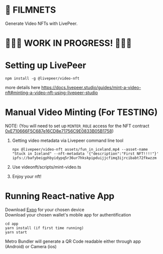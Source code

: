 # 🎥 FILMNETS

Generate Video NFTs with LivePeer.

# 🚧🚧🚧 WORK IN PROGRESS! 🚧🚧🚧

# Setting up LivePeer

    npm install -g @livepeer/video-nft

more details here
https://docs.livepeer.studio/guides/mint-a-video-nft#minting-a-video-nft-using-livepeer-studio

# Manual Video Minting (For TESTING)

NOTE: (You will need to set up `MINTER_ROLE` access for the NFT contract [0xE710666F5C687e16CD8e71756C9E0833B05B1758](https://goerli.etherscan.io/address/0xE710666F5C687e16CD8e71756C9E0833B05B1758))

1. Getting video metadata via Livepeer command line tool

   ```
   npx @livepeer/video-nft assets/fun_in_iceland.mp4 --asset-name "Stuck in Iceland" --nft-metadata '{"description":"First NFT!!!!"}'
   ipfs://bafybeigphbyidypq5r36ur7hkskpipduijjcfimq3ijrcibabt72fkwzzm
   ```

2. Use videonft/scripts/mint-video.ts
3. Enjoy your nft!

# Running React-native App

Download [Expo](https://expo.dev/) for your chosen device  
Download your chosen wallet's mobile app for authentification

    cd app
    yarn install (if first time running)
    yarn start

Metro Bundler will generate a QR Code readable either through app (Android) or Camera (ios)
